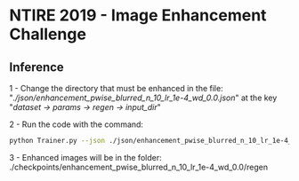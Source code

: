# NTIRE 2019 - Image Enhancement Challenge

## Inference

1 - Change the directory that must be enhanced in the file: "_./json/enhancement\_pwise\_blurred\_n\_10\_lr\_1e-4\_wd\_0.0.json_" at the key "_dataset &rightarrow; params &rightarrow; regen &rightarrow; input_dir_"

2 - Run the code with the command: 

```sh
python Trainer.py --json ./json/enhancement_pwise_blurred_n_10_lr_1e-4_wd_0.0.json --regen
```

3 - Enhanced images will be in the folder: ./checkpoints/enhancement_pwise_blurred_n_10_lr_1e-4_wd_0.0/regen
